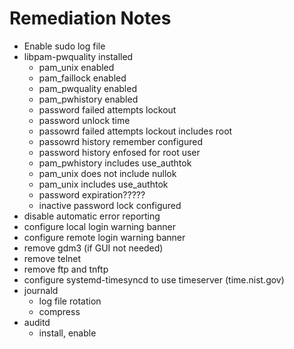 # Remediation Notes

- Enable sudo log file
- libpam-pwquality installed
  - pam_unix enabled
  - pam_faillock enabled
  - pam_pwquality enabled
  - pam_pwhistory enabled
  - password failed attempts lockout
  - password unlock time
  - passowrd failed attempts lockout includes root
  - passowrd history remember configured
  - password history enfosed for root user
  - pam_pwhistory includes use_authtok
  - pam_unix does not include nullok
  - pam_unix includes use_authtok
  - password expiration?????
  - inactive password lock configured
- disable automatic error reporting
- configure local login warning banner
- configure remote login warning banner
- remove gdm3 (if GUI not needed)
- remove telnet
- remove ftp and tnftp
- configure systemd-timesyncd to use timeserver (time.nist.gov)
- journald
  - log file rotation
  - compress
- auditd
  - install, enable
